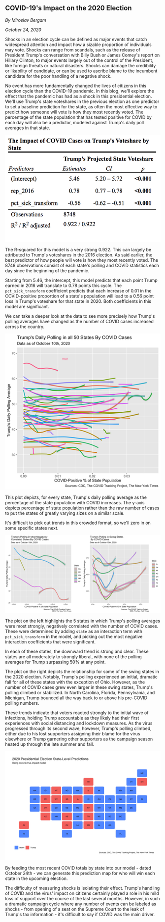 ## COVID-19's Impact on the 2020 Election

_By Miroslav Bergam_

_October 24, 2020_

Shocks in an election cycle can be defined as major events that catch widespread attention and impact how a sizable proportion of individuals may vote. Shocks can range from scandals, such as the release of President Trump's conversation with Billy Bush or James Comey's report on Hillary Clinton, to major events largely out of the control of the President, like foreign threats or natural disasters. Shocks can damage the credibility or likability of candidate, or can be used to ascribe blame to the incumbent candidate for the poor handling of a negative shock. 

No event has more fundamentally changed the lives of citizens in this election cycle than the COVID-19 pandemic. In this blog, we'll explore the effect that the pandemic has had as a shock in this presidential election. We'll use Trump's state voteshares in the previous election as one predictor to set a baseline prediction for the state, as often the most effective way to predict how someone will vote is how they most recently voted. The percentage of the state population that has tested positive for COVID by each day will also be a predictor, modeled against Trump's daily poll averages in that state.

![](../figures/covidtable.png)

The R-squared for this model is a very strong 0.922. This can largely be attributed to Trump's voteshares in the 2016 election. As said earlier, the best predictor of how people will vote is how they most recently voted. The 8748 observations consist of each state's polling and COVID statistics each day since the beginning of the pandemic.

Starting from 5.46, the intercept, this model predicts that each point Trump earned in 2016 will translate to 0.78 points this cycle. The `pct_sick_transform` coefficient predicts that each increase of 0.01 in the COVID-positive proportion of a state's population will lead to a 0.56 point loss in Trump's voteshare for that state in 2020. Both coefficients in this model are significant. 

We can take a deeper look at the data to see more precisely how Trump's polling averages have changed as the number of COVID cases increased across the country. 

![](../figures/covidplot50.jpg)

This plot depicts, for every state, Trump's daily polling average as the percentage of the state population with COVID increases. The y-axis depicts percentage of state population rather than the raw number of cases to put the states of greatly varying sizes on a similar scale. 

It's difficult to pick out trends in this crowded format, so we'll zero in on some specific states next.

![](../figures/covidplots.jpg)

The plot on the left highlights the 5 states in which Trump's polling averages were most strongly, negatively correlated with the number of COVID cases. These were determined by adding `state` as an interaction term with `pct_sick_transform` in the model, and picking out the most negative interaction coefficients that were significant.

In each of these states, the downward trend is strong and clear. These states are all moderately to strongly liberal, with none of the polling averages for Trump surpassing 50% at any point. 

The plot on the right depicts the relationship for some of the swing states in the 2020 election. Notably, Trump's polling experienced an initial, dramatic fall for all of these states with the exception of Ohio. However, as the number of COVID cases grew even larger in these swing states, Trump's polling climbed or stabilized. In North Carolina, Florida, Pennsylvania, and Michigan, Trump bounced all the way back to or above his pre-COVID polling numbers. 

These trends indicate that voters reacted strongly to the initial wave of infections, holding Trump accountable as they likely had their first experiences with social distancing and lockdown measures. As the virus progressed through its second wave, however, Trump's polling climbed, either due to his lost supporters assigning their blame for the virus elsewhere or Trump garnering other supporters as the campaign season heated up through the late summer and fall. 

![](../figures/covidmap.jpg)

By feeding the most recent COVID totals by state into our model - dated October 24th - we can generate this prediction map for who will win each state in the upcoming election.

The difficulty of measuring shocks is isolating their effect. Trump's handling of COVID and the virus' impact on citizens certainly played a role in his mild loss of support over the course of the last several months. However, in such a dramatic campaign cycle where any number of events can be labeled as shocks - from opening of a seat on the Supreme Court to the leak of Trump's tax information - it's difficult to say if COVID was the main driver.
